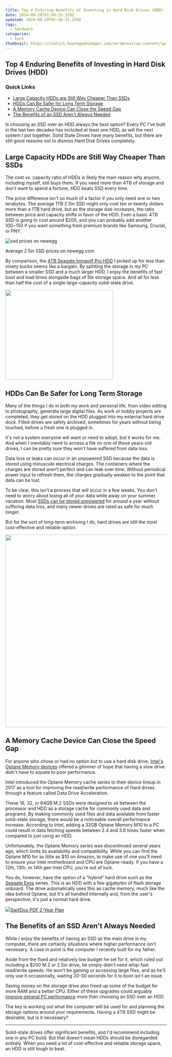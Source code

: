 ```yaml
---
title: Top 4 Enduring Benefits of Investing in Hard Disk Drives (HDD)
date: 2024-08-28T01:58:33.329Z
updated: 2024-08-29T01:58:33.329Z
tags:
  - hardware
categories:
  - tech
thumbnail: https://static1.howtogeekimages.com/wordpress/wp-content/uploads/2024/05/hdd-on-an-orange-background-with-multiple-hdd-icons.jpg
---
```


## Top 4 Enduring Benefits of Investing in Hard Disk Drives (HDD)

### Quick Links

* [Large Capacity HDDs are Still Way Cheaper Than SSDs](https://driver-download.techidaily.com/brother-l2-2690-dw-printer-driver-updates-how-to-install-easily/)
* [HDDs Can Be Safer for Long Term Storage](https://youtube-webster.techidaily.com/024-approved-pioneering-the-way-with-innovative-approaches-to-youtube-banners/)
* [A Memory Cache Device Can Close the Speed Gap](https://extra-lessons.techidaily.com/10-key-tips-on-how-to-design-podcast-cover-art-for-2024/)
* [The Benefits of an SSD Aren't Always Needed](https://facebook-video-footage.techidaily.com/updated-2024-approved-enhancing-visuals-using-chroma-key-effectively/)

 Is choosing an SSD over an HDD always the best option? Every PC I've built in the last two decades has included at least one HDD, as will the next system I put together. Solid State Drives have many benefits, but there are still good reasons not to dismiss Hard Disk Drives completely.

##  Large Capacity HDDs are Still Way Cheaper Than SSDs

 The cost vs. capacity ratio of HDDs is likely the main reason why anyone, including myself, still buys them. If you need more than 4TB of storage and don't want to spend a fortune, HDD beats SSD every time.

 The price difference isn't so much of a factor if you only need one or two terabytes. The average 1TB 2.5in SSD might only cost ten or twenty dollars more than a 1TB hard drive, but as the storage size increases, the ratio between price and capacity shifts in favor of the HDD. Even a basic 4TB SSD is going to cost around $200, and you can probably add another $100-$150 if you want something from premium brands like Samsung, Crucial, or PNY.

![ssd prices on newegg](https://static1.howtogeekimages.com/wordpress/wp-content/uploads/2024/05/ssd-prices.jpg) 

Average 2.5in SSD prices on newegg.com

 By comparison, the [4TB Seagate Ironwolf Pro HDD](https://www.amazon.com/Seagate-IronWolf-Enterprise-Internal-Drive/dp/B0B94MX35D/?tag=hotoge-20&ascsubtag=UUhtgUeUpU2002962&asc%5Frefurl=https%3A%2F%2Fwww.howtogeek.com%2Freasons-i-still-buy-hdds%2F&asc%5Fcampaign=Evergreen) I picked up for less than ninety bucks seems like a bargain. By splitting the storage in my PC between a smaller SSD and a much larger HDD, I enjoy the benefits of fast boot and load times alongside bags of file storage space. And all for less than half the cost of a single large-capacity solid-state drive.

<!-- affiliate ads begin -->
<a href="https://laganoo.pxf.io/c/5597632/1657397/16446" target="_top" id="1657397"><img src="//a.impactradius-go.com/display-ad/16446-1657397" border="0" alt="" width="336" height="280"/></a><img height="0" width="0" src="https://imp.pxf.io/i/5597632/1657397/16446" style="position:absolute;visibility:hidden;" border="0" />
<!-- affiliate ads end -->
##  HDDs Can Be Safer for Long Term Storage

 Many of the things I do in both my work and personal life, from video editing to photography, generate large digital files. As work or hobby projects are completed, they get stored on the HDD plugged into my external hard drive dock. Filled drives are safely archived, sometimes for years without being touched, before a fresh one is plugged in.

 It's not a system everyone will want or need to adopt, but it works for me. And when I inevitably need to access a file on one of those years-old drives, I can be pretty sure they won't have suffered from data loss.

 Data loss or leaks can occur in an unpowered SSD because the data is stored using minuscule electrical charges. The containers where the charges are stored aren't perfect and can leak over time. Without periodical power input to refresh them, the charges gradually weaken to the point that data can be lost.

 To be clear, this isn't a process that will occur in a few weeks. You don't need to worry about losing all of your data while away on your summer vacation. Most [SSDs can be stored unpowered](https://tiktok-video-recordings.techidaily.com/accelerate-tiktok-video-playback/) for around a year without suffering data loss, and many newer drives are rated as safe for much longer.

 But for the sort of long-term archiving I do, hard drives are still the most cost-effective and reliable option.

<!-- affiliate ads begin -->
<a href="https://appsumo.8odi.net/c/5597632/2075471/7443" target="_top" id="2075471"><img src="//a.impactradius-go.com/display-ad/7443-2075471" border="0" alt="" width="1200" height="600"/></a><img height="0" width="0" src="https://appsumo.8odi.net/i/5597632/2075471/7443" style="position:absolute;visibility:hidden;" border="0" />
<!-- affiliate ads end -->
##  A Memory Cache Device Can Close the Speed Gap

 For anyone who chose or had no option but to use a hard disk drive, [Intel's Optane Memory devices](https://fake-location.techidaily.com/in-2024-3utools-virtual-location-not-working-on-itel-p55t-fix-now-drfone-by-drfone-virtual-android/) offered a glimmer of hope that having a slow drive didn't have to equate to poor performance.

 Intel introduced the Optane Memory cache series to their device lineup in 2017 as a tool for improving the read/write performance of Hard drives through a feature called Data Drive Acceleration.

 These 16, 32, or 64GB M.2 SSDs were designed to sit between the processor and HDD as a storage cache for commonly used data and programs. By making commonly used files and data available from faster solid-state storage, there would be a noticeable overall performance increase. According to Intel, adding a 32GB Optane Memory M10 to a PC could result in data fetching speeds between 2.4 and 3.8 times faster when compared to just using an HDD.

 Unfortunately, the Optane Memory series was discontinued several years ago, which limits its availability and compatibility. While you can find the Optane M10 for as little as $10 on Amazon, to make use of one you'll need to ensure your Intel motherboard and CPU are Optane-ready. If you have a 12th, 13th, or 14th gen Intel CPU, you're out of luck.

 You do, however, have the option of a "hybrid" hard drive such as the [Seagate Exos](https://www.amazon.com/Seagate-10E2400-ST1200MM0129-Hybrid-Drive/dp/B078RTFSPS/?tag=hotoge-20&ascsubtag=UUhtgUeUpU2002962&asc%5Frefurl=https%3A%2F%2Fwww.howtogeek.com%2Freasons-i-still-buy-hdds%2F&asc%5Fcampaign=Evergreen) series. This is an HDD with a few gigabytes of flash storage onboard. The drive automatically uses this as cache memory, much like the idea behind Optane, but it's all handled internally and, from the user's perspective, it's just a normal hard drive.

<!-- affiliate ads begin -->
<a href="https://purchase.swifdoo.com/order/checkout.php?PRODS=40002580&QTY=1&AFFILIATE=108875&CART=1"><img src="https://secure.avangate.com/images/merchant/8b932759a5a04ddb34bf79e3f9072e4b/products/3_Product%20box%20white-1024x1024.png" border="0">SwifDoo PDF 2-Year Plan</a>
<!-- affiliate ads end -->
##  The Benefits of an SSD Aren't Always Needed

 While I enjoy the benefits of having an SSD as the main drive in my computer, there are certainly situations where higher performance isn't necessary. A case in point is the computer I recently built for my father.

 Aside from the fixed and relatively low budget he set for it, which ruled out including a $200 M.2 or 2.5in drive, he simply didn't need whip-fast read/write speeds. He won't be gaming or accessing large files, and as he'll only use it occasionally, waiting 20-30 seconds for it to boot isn't an issue.

 Saving money on the storage drive also freed up some of the budget for more RAM and a better CPU. Either of these upgrades could arguably [improve general PC performance](https://android-location-track.techidaily.com/top-10-best-spy-watches-for-your-nokia-c12-pro-drfone-by-drfone-virtual-android/) more than choosing an SSD over an HDD.

 The key is working out what the computer will be used for and planning the storage options around your requirements. Having a 4TB SSD might be desirable, but is it necessary?

---

 Solid-state drives offer significant benefits, and I'd recommend including one in any PC build. But that doesn't mean HDDs should be disregarded entirely. When you need a lot of cost-effective and reliable storage space, an HDD is still tough to beat.

<ins class="adsbygoogle"
     style="display:block"
     data-ad-format="autorelaxed"
     data-ad-client="ca-pub-7571918770474297"
     data-ad-slot="1223367746"></ins>



<ins class="adsbygoogle"
     style="display:block"
     data-ad-client="ca-pub-7571918770474297"
     data-ad-slot="8358498916"
     data-ad-format="auto"
     data-full-width-responsive="true"></ins>



